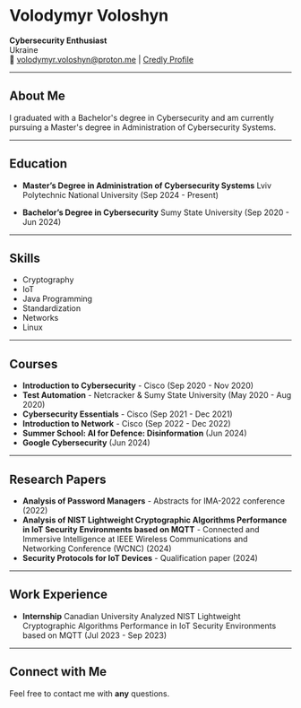 # Volodymyr Voloshyn

**Cybersecurity Enthusiast**  
Ukraine  
📧 [volodymyr.voloshyn@proton.me](mailto:volodymyr.voloshyn@proton.me)  | [Credly Profile](https://www.credly.com/users/anumag)

---

## About Me

I graduated with a Bachelor's degree in Cybersecurity and am currently pursuing a Master's degree in Administration of Cybersecurity Systems.

---

## Education

- **Master’s Degree in Administration of Cybersecurity Systems**
  Lviv Polytechnic National University (Sep 2024 - Present)

- **Bachelor’s Degree in Cybersecurity**
  Sumy State University (Sep 2020 - Jun 2024)


---

## Skills

- Cryptography
- IoT
- Java Programming
- Standardization
- Networks
- Linux

---

## Courses

- **Introduction to Cybersecurity** - Cisco (Sep 2020 - Nov 2020)
- **Test Automation** - Netcracker & Sumy State University (May 2020 - Aug 2020)
- **Cybersecurity Essentials** - Cisco (Sep 2021 - Dec 2021)
- **Introduction to Network** - Cisco (Sep 2022 - Dec 2022)
- **Summer School: AI for Defence: Disinformation** (Jun 2024)
- **Google Cybersecurity** (Jun 2024)

---

## Research Papers

- **Analysis of Password Managers** - Abstracts for IMA-2022 conference (2022)
- **Analysis of NIST Lightweight Cryptographic Algorithms Performance in IoT Security Environments based on MQTT** - Connected and Immersive Intelligence at IEEE Wireless Communications and Networking Conference (WCNC) (2024)
- **Security Protocols for IoT Devices** - Qualification paper (2024)

---

## Work Experience

- **Internship**
  Canadian University
  Analyzed NIST Lightweight Cryptographic Algorithms Performance in IoT Security Environments based on MQTT (Jul 2023 - Sep 2023)

---

## Connect with Me

Feel free to contact me with **any** questions.
